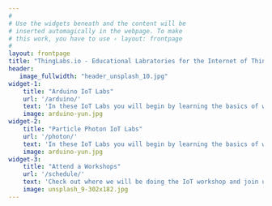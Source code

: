 ```yaml
---
#
# Use the widgets beneath and the content will be
# inserted automagically in the webpage. To make
# this work, you have to use › layout: frontpage
#
layout: frontpage
title: "ThingLabs.io - Educational Labratories for the Internet of Things"
header:
   image_fullwidth: "header_unsplash_10.jpg"
widget-1:
    title: "Arduino IoT Labs"
    url: '/arduino/'
    text: 'In these IoT Labs you will begin by learning the basics of working with Arduino micro-controllers and sensors, and move on to connecting them to the Internet. You will learn how to leverage Cloud IoT services to collect data and control devices and use advanced services like machine learning and analytics to discover insights using your <em>Things</em>.'
    image: arduino-yun.jpg
widget-2:
    title: "Particle Photon IoT Labs"
    url: '/photon/'
    text: 'In these IoT Labs you will begin by learning the basics of working with the Particle Photon Wi-Fi enabled development kit. You will learn how to leverage Cloud IoT services to collect data and control devices and use advanced services like machine learning and analytics to discover insights using your <em>Things</em>.'
    image: arduino-yun.jpg
widget-3:
    title: "Attend a Workshops"
    url: '/schedule/'
    text: 'Check out where we will be doing the IoT workshop and join us for a fun filled few hours.'
    image: unsplash_9-302x182.jpg
---
```

